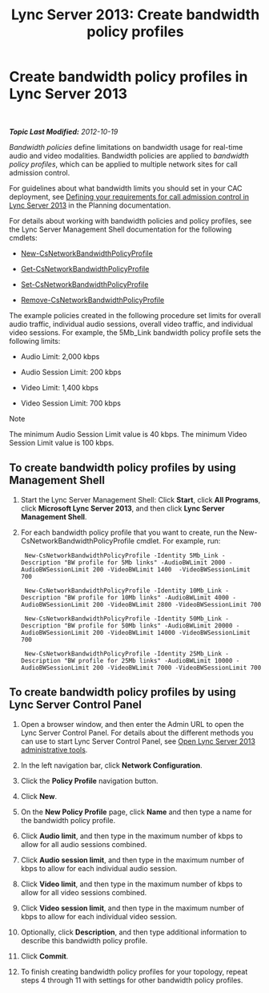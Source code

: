 ﻿---
title: 'Lync Server 2013: Create bandwidth policy profiles'
TOCTitle: Create bandwidth policy profiles
ms:assetid: a71881ef-b04a-465e-9abb-0577bfd182f3
ms:mtpsurl: https://technet.microsoft.com/en-us/library/Gg412785(v=OCS.15)
ms:contentKeyID: 48185086
ms.date: 07/23/2014
mtps_version: v=OCS.15
---

<div data-xmlns="http://www.w3.org/1999/xhtml">

<div class="topic" data-xmlns="http://www.w3.org/1999/xhtml" data-msxsl="urn:schemas-microsoft-com:xslt" data-cs="http://msdn.microsoft.com/en-us/">

<div data-asp="http://msdn2.microsoft.com/asp">

# Create bandwidth policy profiles in Lync Server 2013

</div>

<div id="mainSection">

<div id="mainBody">

<span> </span>

_**Topic Last Modified:** 2012-10-19_

*Bandwidth policies* define limitations on bandwidth usage for real-time audio and video modalities. Bandwidth policies are applied to *bandwidth policy profiles*, which can be applied to multiple network sites for call admission control.

For guidelines about what bandwidth limits you should set in your CAC deployment, see [Defining your requirements for call admission control in Lync Server 2013](lync-server-2013-defining-your-requirements-for-call-admission-control.md) in the Planning documentation.

For details about working with bandwidth policies and policy profiles, see the Lync Server Management Shell documentation for the following cmdlets:

  - [New-CsNetworkBandwidthPolicyProfile](new-csnetworkbandwidthpolicyprofile.md)

  - [Get-CsNetworkBandwidthPolicyProfile](get-csnetworkbandwidthpolicyprofile.md)

  - [Set-CsNetworkBandwidthPolicyProfile](set-csnetworkbandwidthpolicyprofile.md)

  - [Remove-CsNetworkBandwidthPolicyProfile](remove-csnetworkbandwidthpolicyprofile.md)

The example policies created in the following procedure set limits for overall audio traffic, individual audio sessions, overall video traffic, and individual video sessions. For example, the 5Mb\_Link bandwidth policy profile sets the following limits:

  - Audio Limit: 2,000 kbps

  - Audio Session Limit: 200 kbps

  - Video Limit: 1,400 kbps

  - Video Session Limit: 700 kbps

<div class=" ">


> [!NOTE]
> The minimum Audio Session Limit value is 40 kbps. The minimum Video Session Limit value is 100 kbps.



</div>

<div>

## To create bandwidth policy profiles by using Management Shell

1.  Start the Lync Server Management Shell: Click **Start**, click **All Programs**, click **Microsoft Lync Server 2013**, and then click **Lync Server Management Shell**.

2.  For each bandwidth policy profile that you want to create, run the New-CsNetworkBandwidthPolicyProfile cmdlet. For example, run:
    
       ```
        New-CsNetworkBandwidthPolicyProfile -Identity 5Mb_Link -Description "BW profile for 5Mb links" -AudioBWLimit 2000 -AudioBWSessionLimit 200 -VideoBWLimit 1400  -VideoBWSessionLimit 700
       ```
    
       ```
        New-CsNetworkBandwidthPolicyProfile -Identity 10Mb_Link -Description "BW profile for 10Mb links" -AudioBWLimit 4000 -AudioBWSessionLimit 200 -VideoBWLimit 2800 -VideoBWSessionLimit 700
       ```
    
       ```
        New-CsNetworkBandwidthPolicyProfile -Identity 50Mb_Link -Description "BW profile for 50Mb links" -AudioBWLimit 20000 -AudioBWSessionLimit 200 -VideoBWLimit 14000 -VideoBWSessionLimit 700
       ```
    
       ```
        New-CsNetworkBandwidthPolicyProfile -Identity 25Mb_Link -Description "BW profile for 25Mb links" -AudioBWLimit 10000 -AudioBWSessionLimit 200 -VideoBWLimit 7000 -VideoBWSessionLimit 700
       ```

</div>

<div>

## To create bandwidth policy profiles by using Lync Server Control Panel

1.  Open a browser window, and then enter the Admin URL to open the Lync Server Control Panel. For details about the different methods you can use to start Lync Server Control Panel, see [Open Lync Server 2013 administrative tools](lync-server-2013-open-lync-server-administrative-tools.md).

2.  In the left navigation bar, click **Network Configuration**.

3.  Click the **Policy Profile** navigation button.

4.  Click **New**.

5.  On the **New Policy Profile** page, click **Name** and then type a name for the bandwidth policy profile.

6.  Click **Audio limit**, and then type in the maximum number of kbps to allow for all audio sessions combined.

7.  Click **Audio session limit**, and then type in the maximum number of kbps to allow for each individual audio session.

8.  Click **Video limit**, and then type in the maximum number of kbps to allow for all video sessions combined.

9.  Click **Video session limit**, and then type in the maximum number of kbps to allow for each individual video session.

10. Optionally, click **Description**, and then type additional information to describe this bandwidth policy profile.

11. Click **Commit**.

12. To finish creating bandwidth policy profiles for your topology, repeat steps 4 through 11 with settings for other bandwidth policy profiles.

</div>

</div>

<span> </span>

</div>

</div>

</div>


